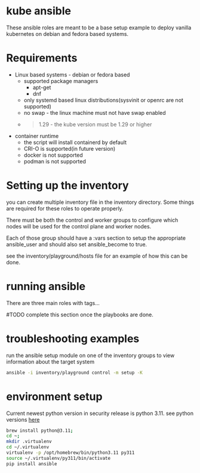 
# kube ansible

These ansible roles are meant to be a base setup example to deploy vanilla kubernetes on debian and fedora based systems.

# Requirements

- Linux based systems - debian or fedora based
  - supported package managers
    - apt-get
    - dnf
  - only systemd based linux distributions(sysvinit or openrc are not supported)
  - no swap - the linux machine must not have swap enabled
  - > 1.29 - the kube version must be 1.29 or higher
- container runtime
  - the script will install containerd by default
  - CRI-O is supported(in future version)
  - docker is not supported
  - podman is not supported


# Setting up the inventory

you can create multiple inventory file in the inventory directory. Some things are required for these roles to operate properly.

There must be both the control and worker groups to configure which nodes will be used for the control plane and worker nodes.

Each of those group should have a :vars section to setup the appropriate ansible_user and should also set ansible_become to true.

see the inventory/playground/hosts file for an example of how this can be done. 


# running ansible

There are three main roles with tags...

#TODO complete this section once the playbooks are done.


# troubleshooting examples

run the ansible setup module on one of the inventory groups to view information about the target system

```sh
ansible -i inventory/playground control -m setup -K
```





# environment setup

Current newest python version in security release is python 3.11. see python versions [here](https://devguide.python.org/versions/)

```sh
brew install python@3.11;
cd ~;
mkdir .virtualenv
cd ~/.virtualenv
virtualenv -p /opt/homebrew/bin/python3.11 py311
source ~/.virtualenv/py311/bin/activate
pip install ansible
```
